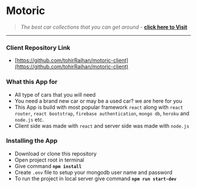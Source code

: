 # Motoric

> _The best car collections that you can get around_ -
> **[click here to Visit](https://motoric-b261f.web.app/)**
---

### Client Repository Link
- [https://github.com/tohirRaihan/motoric-client](https://github.com/tohirRaihan/motoric-client)

### What this App for

-   All type of cars that you will need
-   You need a brand new car or may be a used car? we are here for you
-   This App is build with most popular framework `react` along with
    `react router`, `react bootstrap`, `firebase authentication`, `mongo db`,
    `heroku` and `node.js` etc.
-   Client side was made with `react` and server side was made with `node.js`

### Installing the App

-   Download or clone this repository
-   Open project root in terminal
-   Give command **`npm install`**
-   Create `.env` file to setup your mongodb user name and password
-   To run the project in local server give command **`npm run start-dev`**
